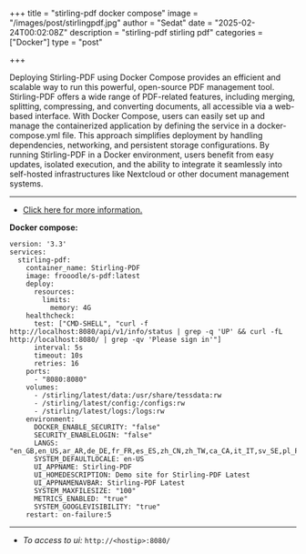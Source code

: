 +++
title = "stirling-pdf docker compose"
image = "/images/post/stirlingpdf.jpg"
author = "Sedat"
date = "2025-02-24T00:02:08Z"
description = "stirling-pdf stirling pdf"
categories = ["Docker"]
type = "post"

+++

Deploying Stirling-PDF using Docker Compose provides an efficient and scalable way to run this powerful, open-source PDF management tool. Stirling-PDF offers a wide range of PDF-related features, including merging, splitting, compressing, and converting documents, all accessible via a web-based interface. With Docker Compose, users can easily set up and manage the containerized application by defining the service in a docker-compose.yml file. This approach simplifies deployment by handling dependencies, networking, and persistent storage configurations. By running Stirling-PDF in a Docker environment, users benefit from easy updates, isolated execution, and the ability to integrate it seamlessly into self-hosted infrastructures like Nextcloud or other document management systems.

***

- [Click here for more information.](https://hub.docker.com/r/frooodle/s-pdf)

**Docker compose:**

```
version: '3.3'
services:
  stirling-pdf:
    container_name: Stirling-PDF
    image: frooodle/s-pdf:latest
    deploy:
      resources:
        limits:
          memory: 4G
    healthcheck:
      test: ["CMD-SHELL", "curl -f http://localhost:8080/api/v1/info/status | grep -q 'UP' && curl -fL http://localhost:8080/ | grep -qv 'Please sign in'"]
      interval: 5s
      timeout: 10s
      retries: 16
    ports:
      - "8080:8080"
    volumes:
      - /stirling/latest/data:/usr/share/tessdata:rw
      - /stirling/latest/config:/configs:rw
      - /stirling/latest/logs:/logs:rw
    environment:
      DOCKER_ENABLE_SECURITY: "false"
      SECURITY_ENABLELOGIN: "false"
      LANGS: "en_GB,en_US,ar_AR,de_DE,fr_FR,es_ES,zh_CN,zh_TW,ca_CA,it_IT,sv_SE,pl_PL,ro_RO,ko_KR,pt_BR,ru_RU,el_GR,hi_IN,hu_HU,tr_TR,id_ID"
      SYSTEM_DEFAULTLOCALE: en-US
      UI_APPNAME: Stirling-PDF
      UI_HOMEDESCRIPTION: Demo site for Stirling-PDF Latest
      UI_APPNAMENAVBAR: Stirling-PDF Latest
      SYSTEM_MAXFILESIZE: "100"
      METRICS_ENABLED: "true"
      SYSTEM_GOOGLEVISIBILITY: "true"
    restart: on-failure:5
```

***

- *To access to ui:*
`http://<hostip>:8080/`
